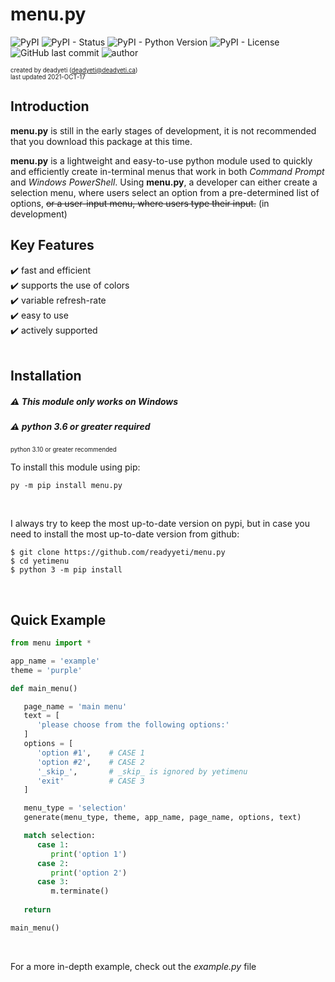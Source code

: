 # menu.py
<img alt="PyPI" src="https://img.shields.io/pypi/v/menu.py?color=violet&label=menu.py&style=flat-square"> <img alt="PyPI - Status" src="https://img.shields.io/pypi/status/menu.py?color=violet&style=flat-square"> <img alt="PyPI - Python Version" src="https://img.shields.io/pypi/pyversions/menu.py?color=violet&style=flat-square"> <img alt="PyPI - License" src="https://img.shields.io/pypi/l/menu.py?color=violet&style=flat-square"> <img alt="GitHub last commit" src="https://img.shields.io/github/last-commit/readyyeti/menu.py?color=violet&style=flat-square"> <img alt="author" src="https://img.shields.io/badge/author-deadyeti-purple?style=flat-square">

<sup><sub>created by deadyeti (deadyeti@deadyeti.ca)</sub></sup></br>
<sup><sub>last updated 2021-OCT-17</sub></sup>

## Introduction ##

**menu.py** is still in the early stages of development, it is not recommended that you download this package at this time.
</br>

**menu.py** is a lightweight and easy-to-use python module used to quickly and efficiently create in-terminal menus that work in both *Command Prompt* and *Windows PowerShell*. Using **menu.py**, a developer can either create a selection menu, where users select an option from a pre-determined list of options, ~~or a user-input menu, where users type their input.~~ (in development)
</br>


## Key Features ##

   ✔️ fast and efficient<br/>
   ✔️ supports the use of colors<br/>
   ✔️ variable refresh-rate<br/>
   ✔️ easy to use<br/>
   ✔️ actively supported<br/>
</br>


## Installation ##

##### ⚠️ This module only works on Windows
##### ⚠️ python 3.6 or greater **required** 
<sup><sub>python 3.10 or greater recommended</sub></sup>
</br>

To install this module using pip:
```
py -m pip install menu.py
```

</br>

I always try to keep the most up-to-date version on pypi, but in case you need to install the most up-to-date version from github:
```
$ git clone https://github.com/readyyeti/menu.py
$ cd yetimenu
$ python 3 -m pip install
```
</br>


## Quick Example ##

```python
from menu import *

app_name = 'example'
theme = 'purple'

def main_menu()

   page_name = 'main menu'
   text = [
      'please choose from the following options:'
   ]
   options = [
      'option #1',    # CASE 1
      'option #2',    # CASE 2
      '_skip_',       # _skip_ is ignored by yetimenu
      'exit'          # CASE 3
   ]

   menu_type = 'selection'
   generate(menu_type, theme, app_name, page_name, options, text)

   match selection:
      case 1:
         print('option 1')
      case 2:
         print('option 2')
      case 3:
         m.terminate()
   
   return

main_menu()

```
</br>

For a more in-depth example, check out the *example.py* file
